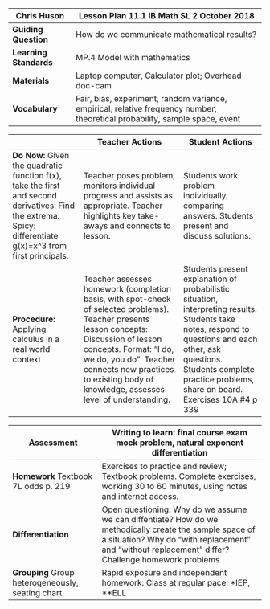 
|Chris Huson |Lesson Plan 11.1 IB Math SL  2 October 2018|
|---|---|
|**Guiding Question**|How do we communicate mathematical results?
|**Learning Standards**|MP.4 Model with mathematics
|**Materials**|Laptop computer, Calculator plot; Overhead doc-cam|
|**Vocabulary**|Fair, bias, experiment, random variance, empirical, relative frequency number, theoretical probability, sample space, event|

||Teacher Actions|Student Actions|
|---|---|---|
|**Do Now:** Given the quadratic function f(x), take the first and second derivatives. Find the extrema. Spicy: differentiate g(x)=x^3 from first principals.|Teacher poses problem, monitors individual progress and assists as appropriate. Teacher highlights key take-aways and connects to lesson.|Students work problem individually, comparing answers. Students present and discuss solutions.|
|**Procedure:** Applying calculus in a real world context|Teacher assesses homework (completion basis, with spot-check of selected problems). Teacher presents lesson concepts: Discussion of lesson concepts. Format: “I do, we do, you do”. Teacher connects new practices to existing body of knowledge, assesses level of understanding.|Students present explanation of probabilistic situation, interpreting results. Students take notes, respond to questions and each other, ask questions. Students complete practice problems, share on board. Exercises 10A \#4 p 339|

|**Assessment**|Writing to learn: final course exam mock problem, natural exponent differentiation|
|---|---|
|**Homework** Textbook 7L odds p. 219|Exercises to practice and review; Textbook problems. Complete exercises, working 30 to 60 minutes, using notes and internet access.|
|**Differentiation**|Open questioning: Why do we assume we can diffentiate? How do we methodically create the sample space of a situation? Why do “with replacement” and “without replacement” differ? Challenge homework problems|
|**Grouping** Group heterogeneously, seating chart.|Rapid exposure and independent homework: Class at regular pace: \*IEP, \*\*ELL|
<!--stackedit_data:
eyJoaXN0b3J5IjpbLTEzNDI3NjQwMDEsLTE4MTA1NTMyOTksMT
g1ODYyMzQwNCwtMjEzMjU1MTAxMV19
-->